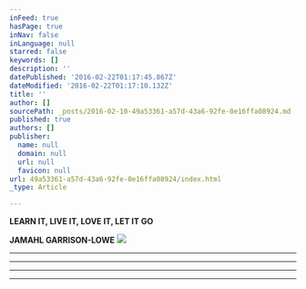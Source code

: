 ```yaml
---
inFeed: true
hasPage: true
inNav: false
inLanguage: null
starred: false
keywords: []
description: ''
datePublished: '2016-02-22T01:17:45.867Z'
dateModified: '2016-02-22T01:17:10.132Z'
title: ''
author: []
sourcePath: _posts/2016-02-10-49a53361-a57d-43a6-92fe-0e16ffa08924.md
published: true
authors: []
publisher:
  name: null
  domain: null
  url: null
  favicon: null
url: 49a53361-a57d-43a6-92fe-0e16ffa08924/index.html
_type: Article

---
```

**LEARN IT, LIVE IT, LOVE IT, LET IT GO**

**JAMAHL GARRISON-LOWE**
![](https://the-grid-user-content.s3-us-west-2.amazonaws.com/ebfdea4b-e399-4f13-868d-a2e1b112852d.jpg)

****

****

****

****
